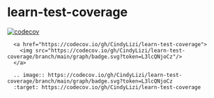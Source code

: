 # learn-test-coverage
[![codecov](https://codecov.io/gh/CindyLizi/learn-test-coverage/branch/main/graph/badge.svg?token=L3lcQNjoCz)](https://codecov.io/gh/CindyLizi/learn-test-coverage)

      <a href="https://codecov.io/gh/CindyLizi/learn-test-coverage">
        <img src="https://codecov.io/gh/CindyLizi/learn-test-coverage/branch/main/graph/badge.svg?token=L3lcQNjoCz"/>
      </a>

      .. image:: https://codecov.io/gh/CindyLizi/learn-test-coverage/branch/main/graph/badge.svg?token=L3lcQNjoCz
      :target: https://codecov.io/gh/CindyLizi/learn-test-coverage      
    
